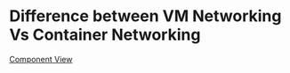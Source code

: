 # Difference between VM Networking Vs Container Networking


[Component View](https://github.com/collabnix/dockerlabs/blob/master/beginners/docker-networking-vs-vm-network.png)

